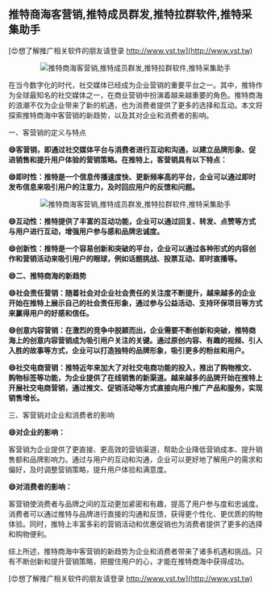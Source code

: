 ## **推特商海客营销,推特成员群发,推特拉群软件,推特采集助手**

[😍想了解推广相关软件的朋友请登录 http://www.vst.tw](http://www.vst.tw)

 <center><img src="https://vst.tw/MP4/tuiguang/png/1.png" alt="推特商海客营销,推特成员群发,推特拉群软件,推特采集助手"></center>

在当今数字化的时代，社交媒体已经成为企业营销的重要平台之一。其中，推特作为全球最知名的社交媒体之一，在商业营销中扮演着越来越重要的角色。推特商海的浪潮不仅为企业带来了新的机遇，也为消费者提供了更多的选择和互动。本文将探索推特商海中客营销的新趋势，以及其对企业和消费者的影响。

一、客营销的定义与特点

**😄客营销，即通过社交媒体平台与消费者进行互动和沟通，以建立品牌形象、促进销售和提升用户体验的营销策略。在推特上，客营销具有以下特点：**

**😄即时性：推特是一个信息传播速度快、更新频率高的平台，企业可以通过即时发布信息来吸引用户的注意力，及时回应用户的反馈和问题。**

 <center><img src="https://vst.tw/MP4/tuiguang/png/6.png" alt="推特商海客营销,推特成员群发,推特拉群软件,推特采集助手"></center>

**😄互动性：推特提供了丰富的互动功能，企业可以通过回复、转发、点赞等方式与用户进行互动，增强用户参与感和品牌忠诚度。**

**😄创新性：推特是一个容易创新和突破的平台，企业可以通过各种形式的内容创作和营销活动来吸引用户的眼球，例如话题挑战、投票互动、即时直播等。**

**😄二、推特商海的新趋势**

**😄社会责任营销：随着社会对企业社会责任的关注度不断提升，越来越多的企业开始在推特上展示自己的社会责任形象，通过参与公益活动、支持环保项目等方式来赢得用户的好感和信任。**

**😄创意内容营销：在激烈的竞争中脱颖而出，企业需要不断创新和突破，推特商海上的创意内容营销成为吸引用户关注的关键。通过原创内容、有趣的视频、引人入胜的故事等方式，企业可以打造独特的品牌形象，吸引更多的粉丝和用户。**

**😄社交电商营销：推特近年来加大了对社交电商功能的投入，推出了购物推文、购物标签等功能，为企业提供了在线销售的新渠道。越来越多的品牌开始在推特上开展社交电商营销，通过推文、促销活动等方式直接向用户推广产品和服务，实现销售增长。**

三、客营销对企业和消费者的影响

**😄对企业的影响：**

客营销为企业提供了更直接、更高效的营销渠道，帮助企业降低营销成本、提升销售额和品牌影响力。通过与用户的互动和沟通，企业可以更好地了解用户的需求和偏好，及时调整营销策略，提升用户体验和满意度。

**😄对消费者的影响：**

客营销使消费者与品牌之间的互动更加紧密和有趣，提高了用户参与度和忠诚度。消费者可以通过推特与品牌进行直接的沟通和反馈，获得更个性化、更优质的购物体验。同时，推特上丰富多彩的营销活动和优惠促销也为消费者提供了更多的选择和购物便利。

综上所述，推特商海中客营销的新趋势为企业和消费者带来了诸多机遇和挑战。只有不断创新和提升营销策略，把握住用户的心，才能在推特商海中获得成功。

[😍想了解推广相关软件的朋友请登录 http://www.vst.tw](http://www.vst.tw)



